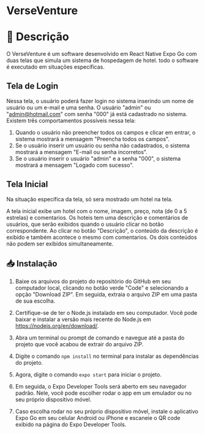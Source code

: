 # VerseVenture</br> </br>  🧾 Descrição
 

O VerseVenture é um software desenvolvido em React Native Expo Go com duas telas que simula um sistema de hospedagem de hotel. todo o software é executado em situações específicas.

## Tela de Login

Nessa tela, o usuário poderá fazer login no sistema inserindo um nome de usuário ou um e-mail e uma senha. O usuário "admin" ou "admin@hotmail.com" com senha "000" já está cadastrado no sistema. Existem três comportamentos possíveis nessa tela:

1. Quando o usuário não preencher todos os campos e clicar em entrar, o sistema mostrará a mensagem "Preencha todos os campos".
2. Se o usuário inserir um usuário ou senha não cadastrados, o sistema mostrará a mensagem "E-mail ou senha incorretos".
3. Se o usuário inserir o usuário "admin" e a senha "000", o sistema mostrará a mensagem "Logado com sucesso".

## Tela Inicial

Na situação específica da tela, só sera mostrado um hotel na tela.

A tela inicial exibe um hotel com o nome, imagem, preço, nota (de 0 a 5 estrelas) e comentarios. Os hoteis tem uma descrição e comentários de usuários, que serão exibidos quando o usuário clicar no botão correspondente. 
Ao clicar no botão "Descrição", o conteúdo da descrição é exibido e também acontece o mesmo com comentarios. Os dois conteúdos não podem ser exibidos simultaneamente.



## 📥 Instalação

1. Baixe os arquivos do projeto do repositório do GitHub em seu computador local, clicando no botão verde "Code" e selecionando a opção "Download ZIP". Em seguida, extraia o arquivo ZIP em uma pasta de sua escolha.

2. Certifique-se de ter o Node.js instalado em seu computador. Você pode baixar e instalar a versão mais recente do Node.js em https://nodejs.org/en/download/.

3. Abra um terminal ou prompt de comando e navegue até a pasta do projeto que você acabou de extrair do arquivo ZIP.

4. Digite o comando `npm install` no terminal para instalar as dependências do projeto.

5. Agora, digite o comando `expo start` para iniciar o projeto.

6. Em seguida, o Expo Developer Tools será aberto em seu navegador padrão. Nele, você pode escolher rodar o app em um emulador ou no seu próprio dispositivo móvel.

7. Caso escolha rodar no seu próprio dispositivo móvel, instale o aplicativo Expo Go em seu celular Android ou iPhone e escaneie o QR code exibido na página do Expo Developer Tools.
